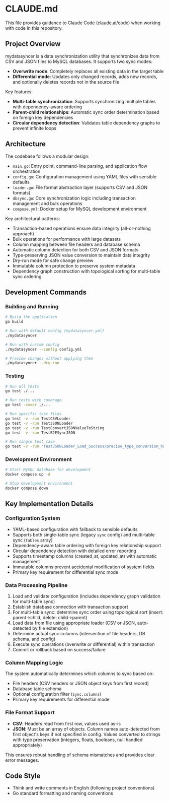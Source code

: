 # CLAUDE.md

This file provides guidance to Claude Code (claude.ai/code) when working with code in this repository.

## Project Overview

mydatasyncer is a data synchronization utility that synchronizes data from CSV and JSON files to MySQL databases. It supports two sync modes:

- **Overwrite mode**: Completely replaces all existing data in the target table
- **Differential mode**: Updates only changed records, adds new records, and optionally deletes records not in the source file

Key features:
- **Multi-table synchronization**: Supports synchronizing multiple tables with dependency-aware ordering
- **Parent-child relationships**: Automatic sync order determination based on foreign key dependencies
- **Circular dependency detection**: Validates table dependency graphs to prevent infinite loops

## Architecture

The codebase follows a modular design:

- `main.go`: Entry point, command-line parsing, and application flow orchestration
- `config.go`: Configuration management using YAML files with sensible defaults
- `loader.go`: File format abstraction layer (supports CSV and JSON formats)
- `dbsync.go`: Core synchronization logic including transaction management and bulk operations
- `compose.yml`: Docker setup for MySQL development environment

Key architectural patterns:
- Transaction-based operations ensure data integrity (all-or-nothing approach)
- Bulk operations for performance with large datasets
- Column mapping between file headers and database schema
- Automatic column detection for both CSV and JSON formats
- Type-preserving JSON value conversion to maintain data integrity
- Dry-run mode for safe change preview
- Immutable column protection to preserve system metadata
- Dependency graph construction with topological sorting for multi-table sync ordering

## Development Commands

### Building and Running
```bash
# Build the application
go build

# Run with default config (mydatasyncer.yml)
./mydatasyncer

# Run with custom config
./mydatasyncer --config config.yml

# Preview changes without applying them
./mydatasyncer --dry-run
```

### Testing
```bash
# Run all tests
go test ./...

# Run tests with coverage
go test -cover ./...

# Run specific test files
go test -v -run TestCSVLoader
go test -v -run TestJSONLoader
go test -v -run TestConvertJSONValueToString
go test -v -run TestE2ESyncJSON

# Run single test case
go test -v -run "TestJSONLoader_Load_Success/precise_type_conversion_handling"
```

### Development Environment
```bash
# Start MySQL database for development
docker compose up -d

# Stop development environment
docker compose down
```

## Key Implementation Details

### Configuration System
- YAML-based configuration with fallback to sensible defaults
- Supports both single-table sync (legacy `sync` config) and multi-table sync (`tables` array)
- Dependency-aware table ordering with foreign key relationship support
- Circular dependency detection with detailed error reporting
- Supports timestamp columns (created_at, updated_at) with automatic management
- Immutable columns prevent accidental modification of system fields
- Primary key requirement for differential sync mode

### Data Processing Pipeline
1. Load and validate configuration (includes dependency graph validation for multi-table sync)
2. Establish database connection with transaction support
3. For multi-table sync: determine sync order using topological sort (insert: parent→child, delete: child→parent)
4. Load data from file using appropriate loader (CSV or JSON, auto-detected by file extension)
5. Determine actual sync columns (intersection of file headers, DB schema, and config)
6. Execute sync operations (overwrite or differential) within transaction
7. Commit or rollback based on success/failure

### Column Mapping Logic
The system automatically determines which columns to sync based on:
- File headers (CSV headers or JSON object keys from first record)
- Database table schema
- Optional configuration filter (`sync.columns`)
- Primary key requirements for differential mode

### File Format Support
- **CSV**: Headers read from first row, values used as-is
- **JSON**: Must be an array of objects. Column names auto-detected from first object's keys if not specified in config. Values converted to strings with type preservation (integers, floats, booleans, null handled appropriately)

This ensures robust handling of schema mismatches and provides clear error messages.

## Code Style
- Think and write comments in English (following project conventions)
- Go standard formatting and naming conventions
